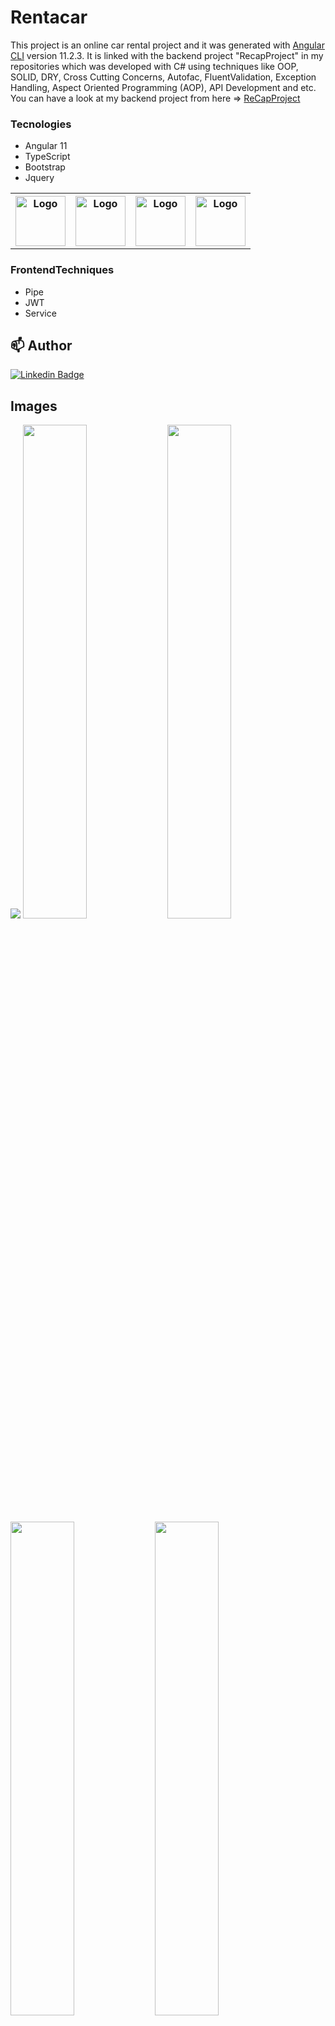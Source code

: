 # Rentacar

This project is an online car rental project and it was generated with [Angular CLI](https://github.com/angular/angular-cli) version 11.2.3.
It is linked with the backend project "RecapProject" in my repositories which was developed with C# using techniques like OOP, SOLID, DRY, Cross Cutting Concerns, Autofac, FluentValidation, Exception Handling, Aspect Oriented Programming (AOP), API Development and etc. You can have a look at my backend project from here => <a href="https://github.com/fatihsahin3/ReCapProject">ReCapProject </a>

### Tecnologies
- Angular 11
- TypeScript
- Bootstrap
- Jquery

<table>
  <tr>
    <th>
      <img src="https://github.com/fatihsahin3/RentACarFrontEnd/blob/master/images/angular.JPG" alt="Logo" width="80" height="80">
    </th>
    <th>
      <img src="https://github.com/fatihsahin3/RentACarFrontEnd/blob/master/images/typescript.JPG" alt="Logo" width="80" height="80">
    </th>
    <th>
      <img src="https://github.com/fatihsahin3/RentACarFrontEnd/blob/master/images/bootstrap.JPG" alt="Logo" width="80" height="80">
    </th>
    <th>
      <img src="https://github.com/fatihsahin3/RentACarFrontEnd/blob/master/images/jquery.JPG" alt="Logo" width="80" height="80">
    </th>
  </tr>
</table>
   
### FrontendTechniques
- Pipe
- JWT
- Service

## 📫 Author

[![Linkedin Badge](https://img.shields.io/badge/fatihsahin-follow%20on%20linkedin-blue?style=for-the-badge&logo=linkedin)](https://www.linkedin.com/in/fatihsahin3/)

## Images

<img src="https://github.com/fatihsahin3/RentACarFrontEnd/blob/master/images/RentACar.gif">
<img src="https://github.com/fatihsahin3/RentACarFrontEnd/blob/master/images/RentACar1.JPG" width="45%">
<img src="https://github.com/fatihsahin3/RentACarFrontEnd/blob/master/images/RentACar2.JPG" width="45%">
<img src="https://github.com/fatihsahin3/RentACarFrontEnd/blob/master/images/RentACar3.JPG" width="45%">
<img src="https://github.com/fatihsahin3/RentACarFrontEnd/blob/master/images/RentACar4.JPG" width="45%">
<img src="https://github.com/fatihsahin3/RentACarFrontEnd/blob/master/images/RentACar5.JPG" width="45%">
<img src="https://github.com/fatihsahin3/RentACarFrontEnd/blob/master/images/RentACar6.JPG" width="45%">
<img src="https://github.com/fatihsahin3/RentACarFrontEnd/blob/master/images/RentACar7.JPG" width="45%">
<img src="https://github.com/fatihsahin3/RentACarFrontEnd/blob/master/images/RentACar8.JPG" width="45%">
<img src="https://github.com/fatihsahin3/RentACarFrontEnd/blob/master/images/RentACar9.JPG" width="45%">

## Development server

Run `ng serve` for a dev server. Navigate to `http://localhost:4200/`. The app will automatically reload if you change any of the source files.

## Code scaffolding

Run `ng generate component component-name` to generate a new component. You can also use `ng generate directive|pipe|service|class|guard|interface|enum|module`.

## Build

Run `ng build` to build the project. The build artifacts will be stored in the `dist/` directory. Use the `--prod` flag for a production build.

## Running unit tests

Run `ng test` to execute the unit tests via [Karma](https://karma-runner.github.io).

## Running end-to-end tests

Run `ng e2e` to execute the end-to-end tests via [Protractor](http://www.protractortest.org/).

## Further help

To get more help on the Angular CLI use `ng help` or go check out the [Angular CLI Overview and Command Reference](https://angular.io/cli) page.
